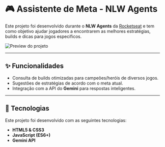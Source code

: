 # 🎮 Assistente de Meta - NLW Agents

Este projeto foi desenvolvido durante o **NLW Agents** da [Rocketseat](https://www.rocketseat.com.br/) e tem como objetivo ajudar jogadores a encontrarem as melhores estratégias, builds e dicas para jogos específicos.  

![Preview do projeto](./.github/preview.png)

---

## ✨ Funcionalidades

- Consulta de builds otimizadas para campeões/heróis de diversos jogos.  
- Sugestões de estratégias de acordo com o meta atual.  
- Integração com a API do **Gemini** para respostas inteligentes.  

---

## 🚀 Tecnologias

Este projeto foi desenvolvido com as seguintes tecnologias:

- **HTML5 & CSS3**  
- **JavaScript (ES6+)**    
- **Gemini API**  





